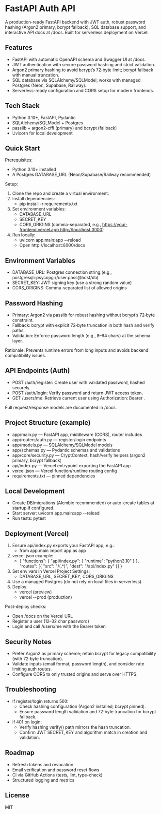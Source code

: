 # FastAPI Auth API

A production-ready FastAPI backend with JWT auth, robust password hashing (Argon2 primary, bcrypt fallback), SQL database support, and interactive API docs at /docs. Built for serverless deployment on Vercel.

## Features

- FastAPI with automatic OpenAPI schema and Swagger UI at /docs.
- JWT authentication with secure password hashing and strict validation.
- Argon2 primary hashing to avoid bcrypt’s 72‑byte limit; bcrypt fallback with manual truncation.
- SQL database via SQLAlchemy/SQLModel; works with managed Postgres (Neon, Supabase, Railway).
- Serverless-ready configuration and CORS setup for modern frontends.

## Tech Stack

- Python 3.10+, FastAPI, Pydantic
- SQLAlchemy/SQLModel + Postgres
- passlib + argon2-cffi (primary) and bcrypt (fallback)
- Uvicorn for local development

## Quick Start

Prerequisites:
- Python 3.10+ installed
- A Postgres DATABASE_URL (Neon/Supabase/Railway recommended)

Setup:
1. Clone the repo and create a virtual environment.
2. Install dependencies:
   - pip install -r requirements.txt
3. Set environment variables:
   - DATABASE_URL
   - SECRET_KEY
   - CORS_ORIGINS (comma-separated, e.g., https://your-frontend.vercel.app,http://localhost:3000)
4. Run locally:
   - uvicorn app.main:app --reload
   - Open http://localhost:8000/docs

## Environment Variables

- DATABASE_URL: Postgres connection string (e.g., postgresql+psycopg://user:pass@host/db)
- SECRET_KEY: JWT signing key (use a strong random value)
- CORS_ORIGINS: Comma-separated list of allowed origins

## Password Hashing

- Primary: Argon2 via passlib for robust hashing without bcrypt’s 72‑byte constraint.
- Fallback: bcrypt with explicit 72‑byte truncation in both hash and verify paths.
- Validation: Enforce password length (e.g., 8–64 chars) at the schema layer.

Rationale: Prevents runtime errors from long inputs and avoids backend compatibility issues.

## API Endpoints (Auth)

- POST /auth/register: Create user with validated password, hashed securely.
- POST /auth/login: Verify password and return JWT access token.
- GET /users/me: Retrieve current user using Authorization: Bearer <token>.

Full request/response models are documented in /docs.

## Project Structure (example)

- app/main.py — FastAPI app, middleware (CORS), router includes
- app/routers/auth.py — register/login endpoints
- app/models.py — SQLAlchemy/SQLModel models
- app/schemas.py — Pydantic schemas and validations
- app/core/security.py — CryptContext, hash/verify helpers (argon2 primary, bcrypt fallback)
- api/index.py — Vercel entrypoint exporting the FastAPI app
- vercel.json — Vercel function/runtime routing config
- requirements.txt — pinned dependencies

## Local Development

- Create DB/migrations (Alembic recommended) or auto-create tables at startup if configured.
- Start server: uvicorn app.main:app --reload
- Run tests: pytest

## Deployment (Vercel)

1. Ensure api/index.py exports your FastAPI app, e.g.:
   - from app.main import app as app
2. vercel.json example:
   - {
     "functions": { "api/index.py": { "runtime": "python3.10" } },
     "routes": [{ "src": "/(.*)", "dest": "/api/index.py" }]
     }
3. Set env vars in Vercel Project Settings:
   - DATABASE_URL, SECRET_KEY, CORS_ORIGINS
4. Use a managed Postgres (do not rely on local files in serverless).
5. Deploy:
   - vercel (preview)
   - vercel --prod (production)

Post-deploy checks:
- Open /docs on the Vercel URL
- Register a user (12–32 char password)
- Login and call /users/me with the Bearer token

## Security Notes

- Prefer Argon2 as primary scheme; retain bcrypt for legacy compatibility (with 72‑byte truncation).
- Validate inputs (email format, password length), and consider rate limiting auth routes.
- Configure CORS to only trusted origins and serve over HTTPS.

## Troubleshooting

- If register/login returns 500:
  - Check hashing configuration (Argon2 installed; bcrypt pinned).
  - Ensure password length validation and 72‑byte truncation for bcrypt fallback.
- If 401 on login:
  - Verify hashing verify() path mirrors the hash truncation.
  - Confirm JWT SECRET_KEY and algorithm match in creation and validation.

## Roadmap

- Refresh tokens and revocation
- Email verification and password reset flows
- CI via GitHub Actions (tests, lint, type-check)
- Structured logging and metrics

## License

MIT
